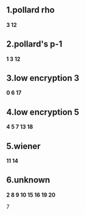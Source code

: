 ## 1.pollard rho

**3     12**

## 2.pollard's p-1

**1     3     12**

## 3.low encryption 3

**0     6     17**

## 4.low encryption 5

**4     5     7     13     18**

## 5.wiener

**11     14**

## 6.unknown

**2     8     9     10     15     16     19     20** 

7
